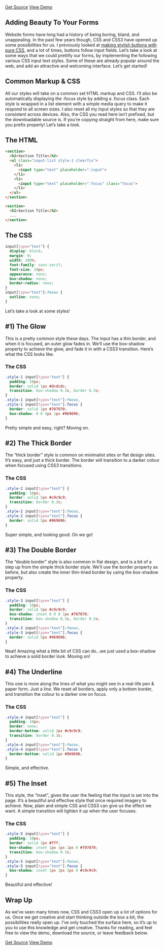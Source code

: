 <p class="text-align--center">
<a href="http://www.callmenick.com/tutorial-demos/input-text-styles/input-text-styles-source.zip" class="button button--inline-block button--medium">Get Source</a>
<a href="http://www.callmenick.com/tutorial-demos/input-text-styles/input-text-styles-source.zip" class="button button--inline-block button--medium">View Demo</a>
</p>

## Adding Beauty To Your Forms

Website forms have long had a history of being boring, bland, and unappealing. In the past few years though, CSS and CSS3 have opened up some possibilities for us. I previously looked at [making stylish buttons with pure CSS](http://callmenick.com/2014/04/08/stylish-css-buttons/), and a lot of times, buttons follow input fields. Let’s take a look at some ways that we could prettify our forms, by implementing the following various CSS input text styles. Some of these are already popular around the web, and add an attractive and welcoming interface. Let’s get started!

## Common Markup & CSS

All our styles will take on a common set HTML markup and CSS. I’ll also be automatically displaying the :focus style by adding a .focus class. Each style is wrapped in a list element with a simple media query to make it respond to all screen sizes. I also reset all my input styles so that they are consistent across devices. Also, the CSS you read here isn’t prefixed, but the downloadable source is. If you’re copying straight from here, make sure you prefix properly! Let’s take a look.

## The HTML

```html
<section>
  <h2>Section Title</h2>
  <ul class="input-list style-1 clearfix">
    <li>
      <input type="text" placeholder=":input">
    </li>
    <li>
      <input type="text" placeholder=":focus" class="focus">
    </li>
  </ul>
</section>

<section>
  <h2>Section Title</h2>
  ...
</section>
```

## The CSS

```css
input[type="text"] {
  display: block;
  margin: 0;
  width: 100%;
  font-family: sans-serif;
  font-size: 18px;
  appearance: none;
  box-shadow: none;
  border-radius: none;
}
input[type="text"]:focus {
  outline: none;
}
```

Let’s take a look at some styles!

## \#1) The Glow

This is a pretty common style these days.  The input has a thin border, and when it is focused, an outer glow fades in. We’ll use the box-shadow property to achieve the glow, and fade it in with a CSS3 transition. Here’s what the CSS looks like.

### The CSS

```css
.style-1 input[type="text"] {
  padding: 10px;
  border: solid 1px #dcdcdc;
  transition: box-shadow 0.3s, border 0.3s;
}
.style-1 input[type="text"]:focus,
.style-1 input[type="text"].focus {
  border: solid 1px #707070;
  box-shadow: 0 0 5px 1px #969696;
}
```

Pretty simple and easy, right? Moving on.

## \#2) The Thick Border

The “thick border” style is common on minimalist sites or flat design sites. It’s easy, and just a thick border. The border will transition to a darker colour when focused using CSS3 transitions.

### The CSS

```css
.style-2 input[type="text"] {
  padding: 10px;
  border: solid 5px #c9c9c9;
  transition: border 0.3s;
}
.style-2 input[type="text"]:focus,
.style-2 input[type="text"].focus {
  border: solid 5px #969696;
}
```

Super simple, and looking good. On we go!

## \#3) The Double Border

The “double border” style is also common in flat design, and is a bit of a step up from the simple thick border style. We’ll use the border property as before, but also create the inner thin-lined border by using the box-shadow property.

### The CSS

```css
.style-3 input[type="text"] {
  padding: 10px;
  border: solid 5px #c9c9c9;
  box-shadow: inset 0 0 0 1px #707070;
  transition: box-shadow 0.3s, border 0.3s;
}
.style-3 input[type="text"]:focus,
.style-3 input[type="text"].focus {
  border: solid 5px #969696;
}
```
Neat! Amazing what a little bit of CSS can do…we just used a box-shadow to achieve a solid border look. Moving on!

## \#4) The Underline

This one is more along the lines of what you might see in a real-life pen & paper form. Just a line. We reset all borders, apply only a bottom border, and transition the colour to a darker one on focus.

### The CSS

```css
.style-4 input[type="text"] {
  padding: 10px;
  border: none;
  border-bottom: solid 2px #c9c9c9;
  transition: border 0.3s;
}
.style-4 input[type="text"]:focus,
.style-4 input[type="text"].focus {
  border-bottom: solid 2px #969696;
}
```

Simple, and effective.

## \#5) The Inset

This style, the “inset”, gives the user the feeling that the input is set into the page. It’s a beautiful and effective style that once required imagery to achieve. Now, plain and simple CSS and CSS3 can give us the effect we want. A simple transition will lighten it up when the user focuses.

### The CSS

```css
.style-5 input[type="text"] {
  padding: 10px;
  border: solid 1px #fff;
  box-shadow: inset 1px 1px 2px 0 #707070;
  transition: box-shadow 0.3s;
}
.style-5 input[type="text"]:focus,
.style-5 input[type="text"].focus {
  box-shadow: inset 1px 1px 2px 0 #c9c9c9;
}
```

Beautiful and effective!

## Wrap Up

As we’ve seen many times now, CSS and CSS3 open up a lot of options for us. Once we get creative and start thinking outside the box a bit, the possibilities really open up. I’ve only touched the surface here, so it’s up to you to use this knowledge and get creative. Thanks for reading, and feel free to view the demo, download the source, or leave feedback below.

<p class="text-align--center">
<a href="http://www.callmenick.com/tutorial-demos/input-text-styles/input-text-styles-source.zip" class="button button--inline-block button--medium">Get Source</a>
<a href="http://www.callmenick.com/tutorial-demos/input-text-styles/input-text-styles-source.zip" class="button button--inline-block button--medium">View Demo</a>
</p>